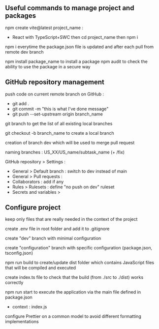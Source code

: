## Useful commands to manage project and packages

npm create vite@latest project_name :

- React with TypeScript+SWC
  then cd project_name
  then npm i

npm i everytime the package.json file is updated and after each pull from remote dev branch

npm install package_name to install a package
npm audit to check the ability to use the package in a secure way

## GitHub repository management

push code on current remote branch on GitHub :

- git add .
- git commit -m "this is what I've done message"
- git push --set-upstream origin branch_name

git branch to get the list of all existing local branches

git checkout -b branch_name to create a local branch

creation of branch dev which will be used to merge pull request

naming branches : US_XX/US_name/subtask_name (+ /fix)

GitHub repository > Settings :

- General > Default branch : switch to dev instead of main
- General > Pull requests :
- Collaborators : add if any
- Rules > Rulesets : define "no push on dev" ruleset
- Secrets and variables >

## Configure project

keep only files that are really needed in the context of the project

create .env file in root folder and add it to .gitignore

create "dev" branch with minimal configuration

create "configuration" branch with specific configuration (package.json, tsconfig.json)

npm run build to create/update dist folder which contains JavaScript files that will be compiled and executed

create index.ts file to check that the build (from ./src to ./dist) works correctly

npm run start to execute the application via the main file defined in package.json

- context : index.js

configure Prettier on a common model to avoid different formatting implementations
